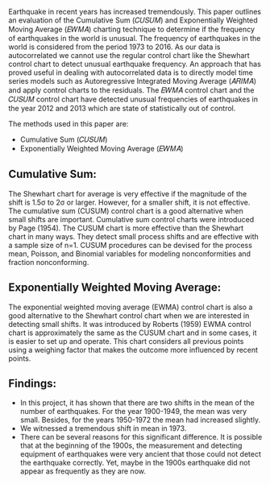 Earthquake in recent years has increased tremendously. This paper outlines an evaluation of the Cumulative Sum (𝐶𝑈𝑆𝑈𝑀) and Exponentially Weighted Moving Average (𝐸𝑊𝑀𝐴) charting technique to determine if the frequency of earthquakes in the world is unusual. The frequency of earthquakes in the world is considered from the period 1973 to 2016. As our data is autocorrelated we cannot use the regular control chart like the Shewhart control chart to detect unusual earthquake frequency. An approach that has proved useful in dealing with autocorrelated data is to directly model time series models such as Autoregressive Integrated Moving Average (𝐴𝑅𝐼𝑀𝐴) and apply control charts to the residuals. The 𝐸𝑊𝑀𝐴 control chart and the 𝐶𝑈𝑆𝑈𝑀 control chart have detected unusual frequencies of earthquakes in the year 2012 and 2013 which are state of statistically out of control.

The methods used in this paper are:
* Cumulative Sum (𝐶𝑈𝑆𝑈𝑀)
* Exponentially Weighted Moving Average (𝐸𝑊𝑀𝐴)

## Cumulative Sum:
The Shewhart chart for average is very effective if the magnitude of the shift is 1.5σ to 2σ or larger. However, for a smaller shift, it is not effective. The cumulative sum (CUSUM) control chart is a good alternative when small shifts are important. Cumulative sum control charts were introduced by Page (1954). The CUSUM chart is more effective than the Shewhart chart in many ways. They detect small process shifts and are effective with a sample size of n=1. CUSUM procedures can be devised for the process mean, Poisson, and Binomial variables for modeling nonconformities and fraction nonconforming.

## Exponentially Weighted Moving Average:
The exponential weighted moving average (EWMA) control chart is also a good alternative to the Shewhart control chart when we are interested in detecting small shifts. It was introduced by Roberts (1959) EWMA control chart is approximately the same as the CUSUM chart and in some cases, it is easier to set up and operate. This chart considers all previous points using a weighing factor that makes the outcome more influenced by recent points. 

## Findings: 
* In this project, it has shown that there are two shifts in the mean of the number of earthquakes. For the year 1900-1949, the mean was very small. Besides, for the years 1950-1972 the mean had increased slightly.
* We witnessed a tremendous shift in mean in 1973. 
* There can be several reasons for this significant difference. It is possible that at the beginning of the 1900s, the measurement and detecting equipment of earthquakes were very ancient that those could not detect the earthquake correctly. Yet, maybe in the 1900s earthquake did not appear as frequently as they are now. 
